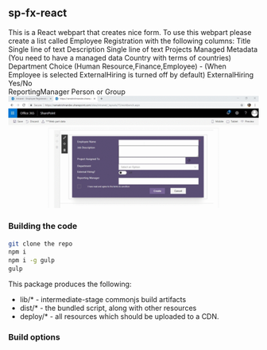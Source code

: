 ## sp-fx-react

This is a React webpart that creates nice form. 
To use this webpart please create a list called 	Employee Registration with the following columns:
Title	Single line of text	
Description	Single line of text	
Projects	Managed Metadata (You need to have a managed data Country with terms of countries)	
Department	Choice	(Human Resource,Finance,Employee) - (When Employee is selected ExternalHiring is turned off by default)
ExternalHiring	Yes/No	
ReportingManager	Person or Group	
![alt text](https://raw.githubusercontent.com/chemtrec2900/SPFxReact/master/Output.gif)

### Building the code

```bash
git clone the repo
npm i
npm i -g gulp
gulp
```

This package produces the following:

* lib/* - intermediate-stage commonjs build artifacts
* dist/* - the bundled script, along with other resources
* deploy/* - all resources which should be uploaded to a CDN.

### Build options




